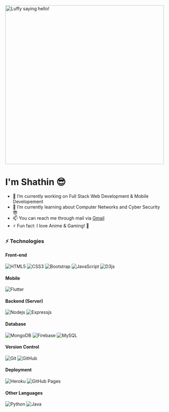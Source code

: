 <img src="https://media1.tenor.com/images/47f4b12ff525c081aa4c4c7243069ec4/tenor.gif?itemid=18176137" width="500" title="Yes I love One Piece ☠" alt="Luffy saying hello!">

# I'm **Shathin** 😎


- 🔭 I’m currently working on Full Stack Web Development & Mobile Developement
- 🌱 I’m currently learning about Computer Networks and Cyber Security 😎  
- 📫 You can reach me through mail via [Gmail](shathin.rao@gmail.com)
- ⚡ Fun fact: I love Anime & Gaming! 🖤 

### ⚡ Technologies
#### Front-end 
![HTML5](https://img.shields.io/badge/-HTML5-E34F26?style=flat-square&logo=html5&logoColor=white)
![CSS3](https://img.shields.io/badge/-CSS3-1572B6?style=flat-square&logo=css3)
![Bootstrap](https://img.shields.io/badge/-Bootstrap-563D7C?style=flat-square&logo=bootstrap)
![JavaScript](https://img.shields.io/badge/-JavaScript-black?style=flat-square&logo=javascript)
![D3js](https://img.shields.io/badge/-D3.js-black?style=flat-square&logo=d3.js)
#### Mobile
![Flutter](https://img.shields.io/badge/-Flutter-1572B6?style=flat-square&logo=flutter)
#### Backend (Server)
![Nodejs](https://img.shields.io/badge/-Nodejs-black?style=flat-square&logo=Node.js)
![Expressjs](https://img.shields.io/badge/-Express-black?style=flat-square&logo=express)
#### Database
![MongoDB](https://img.shields.io/badge/-MongoDB-black?style=flat-square&logo=mongodb)
![Firebase](https://img.shields.io/badge/-Firebase-black?style=flat-square&logo=firebase)
![MySQL](https://img.shields.io/badge/-MySQL-fffff0?style=flat-square&logo=mysql)
#### Version Control
![Git](https://img.shields.io/badge/-Git-black?style=flat-square&logo=git)
![GitHub](https://img.shields.io/badge/-GitHub-181717?style=flat-square&logo=github)
#### Deployment
![Heroku](https://img.shields.io/badge/-Heroku-430098?style=flat-square&logo=heroku)
![GitHub Pages](https://img.shields.io/badge/-GitHub%20Pages-181717?style=flat-square&logo=github)
#### Other Languages
![Python](https://img.shields.io/badge/-Python-black?style=flat-square&logo=Python)
![Java](https://img.shields.io/badge/-Java-orange?style=flat-square&logo=java)





